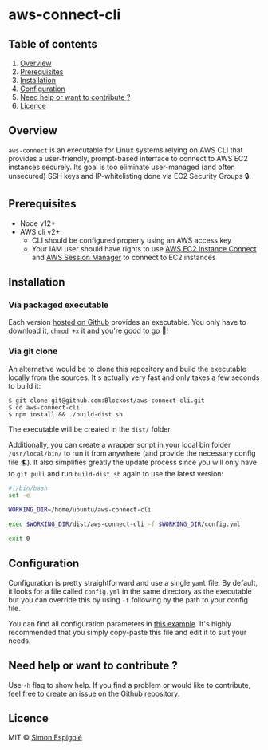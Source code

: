 # aws-connect-cli

## Table of contents
1. [Overview](#Overview)
2. [Prerequisites](#Prerequisites)
3. [Installation](#Installation)
4. [Configuration](#Configuration)
5. [Need help or want to contribute ?](#NeedHelp)
6. [Licence](#Licence)


## Overview

`aws-connect` is an executable for Linux systems relying on AWS CLI that provides a user-friendly, prompt-based interface to connect to AWS EC2 instances securely. Its goal is too eliminate user-managed (and often unsecured) SSH keys and IP-whitelisting done via EC2 Security Groups 🔒.


## Prerequisites

- Node v12+
- AWS cli v2+
  - CLI should be configured properly using an AWS access key
  - Your IAM user should have rights to use [AWS EC2 Instance Connect](https://docs.aws.amazon.com/AWSEC2/latest/UserGuide/Connect-using-EC2-Instance-Connect.html) and [AWS Session Manager](https://docs.aws.amazon.com/systems-manager/latest/userguide/what-is-systems-manager.html) to connect to EC2 instances

## Installation

### Via packaged executable

Each version [hosted on Github](https://github.com/Blockost/aws-connect-cli/releases) provides an executable. You only have to download it, `chmod +x` it and you're good to go 🚀!

### Via git clone

An alternative would be to clone this repository and build the executable locally from the sources. It's actually very fast and only takes a few seconds to build it:

```
$ git clone git@github.com:Blockost/aws-connect-cli.git
$ cd aws-connect-cli
$ npm install && ./build-dist.sh
```

The executable will be created in the `dist/` folder. 

Additionally, you can create a wrapper script in your local bin folder `/usr/local/bin/` to run it from anywhere (and provide the necessary config file 🏄). It also simplifies greatly the update process since you will only have to `git pull` and run `build-dist.sh` again to use the latest version:
```bash
#!/bin/bash
set -e

WORKING_DIR=/home/ubuntu/aws-connect-cli

exec $WORKING_DIR/dist/aws-connect-cli -f $WORKING_DIR/config.yml

exit 0
```

## Configuration

Configuration is pretty straightforward and use a single `yaml` file. By default, it looks for a file called `config.yml` in the same directory as the executable but you can override this by using `-f` following by the path to your config file. 

You can find all configuration parameters in [this example](config.example.yml). It's highly recommended that you simply copy-paste this file and edit it to suit  your needs.

## <a name="NeedHelp"></a> Need help or want to contribute ?

Use `-h` flag to show help. If you find a problem or would like to contribute, feel free to create an issue on the [Github repository](https://github.com/Blockost/aws-connect-cli).

## Licence

MIT © [Simon Espigolé](https://github.com/Blockost)
